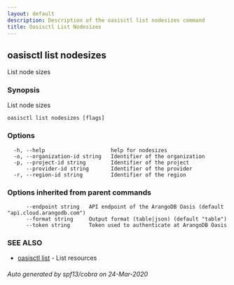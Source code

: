```yaml
---
layout: default
description: Description of the oasisctl list nodesizes command
title: Oasisctl List Nodesizes
---
```

## oasisctl list nodesizes

List node sizes

### Synopsis

List node sizes

```
oasisctl list nodesizes [flags]
```

### Options

```
  -h, --help                     help for nodesizes
  -o, --organization-id string   Identifier of the organization
  -p, --project-id string        Identifier of the project
      --provider-id string       Identifier of the provider
  -r, --region-id string         Identifier of the region
```

### Options inherited from parent commands

```
      --endpoint string   API endpoint of the ArangoDB Oasis (default "api.cloud.arangodb.com")
      --format string     Output format (table|json) (default "table")
      --token string      Token used to authenticate at ArangoDB Oasis
```

### SEE ALSO

* [oasisctl list](oasisctl-list.md)	 - List resources

###### Auto generated by spf13/cobra on 24-Mar-2020
